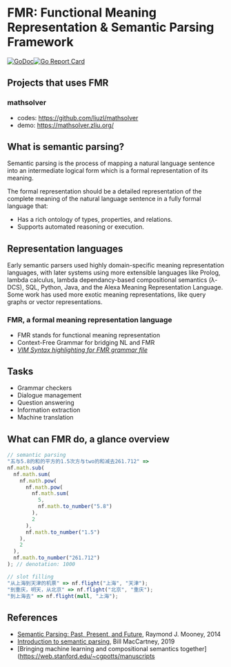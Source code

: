 # FMR: Functional Meaning Representation & Semantic Parsing Framework
[![GoDoc](https://godoc.org/github.com/liuzl/fmr?status.svg)](https://godoc.org/github.com/liuzl/fmr)[![Go Report Card](https://goreportcard.com/badge/github.com/liuzl/fmr)](https://goreportcard.com/report/github.com/liuzl/fmr)

## Projects that uses FMR

### mathsolver
* codes: https://github.com/liuzl/mathsolver
* demo: https://mathsolver.zliu.org/

## What is semantic parsing?
Semantic parsing is the process of mapping a natural language sentence into an intermediate logical form which is a formal representation of its meaning.

The formal representation should be a detailed representation of the complete meaning of the natural language sentence in a fully formal language that:

* Has a rich ontology of types, properties, and relations.
* Supports automated reasoning or execution.

## Representation languages
Early semantic parsers used highly domain-specific meaning representation languages, with later systems using more extensible languages like Prolog, lambda calculus, lambda dependancy-based compositional semantics (λ-DCS), SQL, Python, Java, and the Alexa Meaning Representation Language. Some work has used more exotic meaning representations, like query graphs or vector representations.

### FMR, a formal meaning representation language
* FMR stands for  functional meaning representation
* Context-Free Grammar for bridging NL and FMR
* *[VIM Syntax highlighting for FMR grammar file](https://github.com/liuzl/vim-fmr)*

## Tasks
* Grammar checkers
* Dialogue management
* Question answering
* Information extraction
* Machine translation

## What can FMR do, a glance overview
```js
// semantic parsing
"五与5.8的和的平方的1.5次方与two的和减去261.712" =>
nf.math.sub(
  nf.math.sum(
    nf.math.pow(
      nf.math.pow(
        nf.math.sum(
          5,
          nf.math.to_number("5.8")
        ),
        2
      ),
      nf.math.to_number("1.5")
    ),
    2
  ),
  nf.math.to_number("261.712")
); // denotation: 1000

// slot filling
"从上海到天津的机票" => nf.flight("上海", "天津");
"到重庆，明天，从北京" => nf.flight("北京", "重庆");
"到上海去" => nf.flight(null, "上海");
```

## References
* [Semantic Parsing: Past, Present, and Future](http://yoavartzi.com/sp14/slides/mooney.sp14.pdf), Raymond J. Mooney, 2014
* [Introduction to semantic parsing](https://github.com/liuzl/fmr-files/blob/master/cs224u-2019-intro-semparse.pdf), Bill MacCartney, 2019
* [Bringing machine learning and compositional semantics together](https://web.stanford.edu/~cgpotts/manuscripts